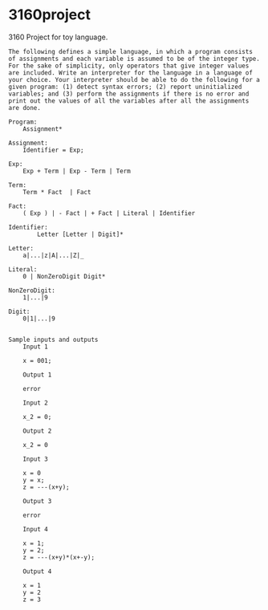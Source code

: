 # 3160project
3160 Project for toy language.

    The following defines a simple language, in which a program consists of assignments and each variable is assumed to be of the integer type. For the sake of simplicity, only operators that give integer values are included. Write an interpreter for the language in a language of your choice. Your interpreter should be able to do the following for a given program: (1) detect syntax errors; (2) report uninitialized variables; and (3) perform the assignments if there is no error and print out the values of all the variables after all the assignments are done.

    Program:
    	Assignment*

    Assignment:
    	Identifier = Exp;

    Exp: 
    	Exp + Term | Exp - Term | Term

    Term:
    	Term * Fact  | Fact

    Fact:
    	( Exp ) | - Fact | + Fact | Literal | Identifier

    Identifier:
         	Letter [Letter | Digit]*

    Letter:
    	a|...|z|A|...|Z|_

    Literal:
    	0 | NonZeroDigit Digit*
    		
    NonZeroDigit:
    	1|...|9

    Digit:
    	0|1|...|9


    Sample inputs and outputs
        Input 1

        x = 001;

        Output 1

        error

        Input 2

        x_2 = 0;

        Output 2

        x_2 = 0

        Input 3

        x = 0
        y = x;
        z = ---(x+y);

        Output 3

        error

        Input 4

        x = 1;
        y = 2;
        z = ---(x+y)*(x+-y);

        Output 4

        x = 1
        y = 2
        z = 3

